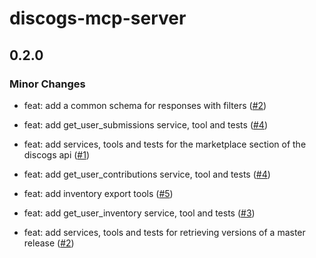 # discogs-mcp-server

## 0.2.0

### Minor Changes

- feat: add a common schema for responses with filters ([#2](https://github.com/cswkim/discogs-mcp-server/pull/2))

- feat: add get_user_submissions service, tool and tests ([#4](https://github.com/cswkim/discogs-mcp-server/pull/4))

- feat: add services, tools and tests for the marketplace section of the discogs api ([#1](https://github.com/cswkim/discogs-mcp-server/pull/1))

- feat: add get_user_contributions service, tool and tests ([#4](https://github.com/cswkim/discogs-mcp-server/pull/4))

- feat: add inventory export tools ([#5](https://github.com/cswkim/discogs-mcp-server/pull/5))

- feat: add get_user_inventory service, tool and tests ([#3](https://github.com/cswkim/discogs-mcp-server/pull/3))

- feat: add services, tools and tests for retrieving versions of a master release ([#2](https://github.com/cswkim/discogs-mcp-server/pull/2))
